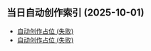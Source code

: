 <!-- 汇总文件（聚合多文件标题） -->
## 当日自动创作索引 (2025-10-01)

- [自动创作占位 (失败)](copilot-2025-10-01-1.md)
- [自动创作占位 (失败)](copilot-2025-10-01-2.md)
